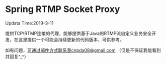 # Spring RTMP Socket Proxy

Updata Time:2019-3-11

提供TCP\RTMP连接的代理，能够提供基于Java的RTMP流自定义业务安全开发，在这里提供一个可能会持续更新的代码版本，可供参考。

如有问题，可通过邮件方式联系我cnpda08@gmail.com
（但是不保证我能看到并回复^_^） 